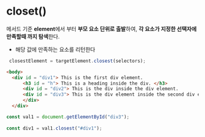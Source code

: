 # closet()

메서드 기준 **element**에서 부터 **부모 요소 단위로 출발**하여, **각 요소가 지정한 선택자에 만족할때 까지 탐색**한다.
- 해당 값에 만족하는 요소를 리턴한다

```js
 closestElement = targetElement.closest(selectors);
```

```html
<body>  
  <div id = "div1"> This is the first div element.   
      <h3 id = "h"> This is a heading inside the div. </h3>  
      <div id = "div2"> This is the div inside the div element.   
      <div id = "div3"> This is the div element inside the second div element. </div>  
      </div>  
  </div>  

```

```js
const val1 = document.getElementById("div3");  
  
const div1 = val1.closest("#div1");      
  

```
